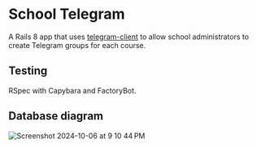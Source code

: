 # School Telegram

A Rails 8 app that uses [telegram-client](https://github.com/vivipoit/telegram-client) to allow school administrators to create Telegram groups for each course.

## Testing

RSpec with Capybara and FactoryBot.

## Database diagram

![Screenshot 2024-10-06 at 9 10 44 PM](https://github.com/user-attachments/assets/6d843e72-410f-46f3-b7ab-ee962a6f1767)
